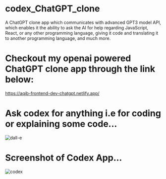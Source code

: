# codex_ChatGPT_clone
A ChatGPT clone app which communicates with advanced GPT3 model API,  which enables it the ability to ask the AI for help regarding JavaScript, React, or any other programming language, giving it code and translating it to another programming language, and much more.



# Checkout my openai powered ChatGPT clone app through the link below:
https://aqib-frontend-dev-chatgpt.netlify.app/


# Ask codex for anything i.e for coding or explaining some code...
![dall-e](https://user-images.githubusercontent.com/37264147/218281103-f825e7ab-9182-46f7-a75f-b898b5607654.gif)


# Screenshot of Codex App...
![codex](https://user-images.githubusercontent.com/37264147/218281225-e2c54178-fc6d-4b76-b360-14427bf97915.jpg)





